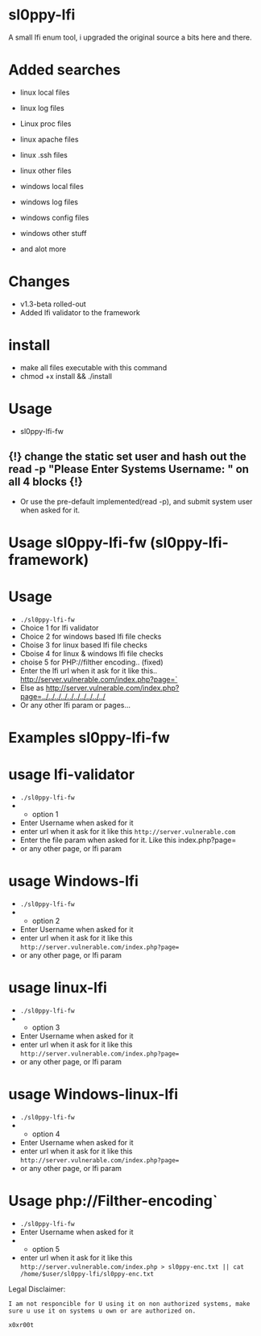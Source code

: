 # sl0ppy-lfi
A small lfi enum tool, i upgraded the original source a bits here and there.  

# Added searches
* linux local files 
* linux log files 
* Linux proc files
* linux apache files
* linux .ssh files
* linux other files 

* windows local files
* windows log files
* windows config files
* windows other stuff    
* and alot more 

# Changes 
* v1.3-beta rolled-out
* Added lfi validator to the framework


# install
* make all files executable with this command
* chmod +x install && ./install

# Usage   
* sl0ppy-lfi-fw 


## {!} change the static set user and hash out the read -p "Please Enter Systems Username: " on all 4 blocks {!}
* Or use the pre-default implemented(read -p), and submit system user when asked for it.


# Usage sl0ppy-lfi-fw (sl0ppy-lfi-framework)

# Usage 
* `./sl0ppy-lfi-fw` 
* Choice 1 for lfi validator
* Choice 2 for windows based lfi file checks
* Choise 3 for linux based lfi file checks
* Cboise 4 for linux & windows lfi file checks
* choise 5 for PHP://filther encoding.. (fixed)
* Enter the lfi url when it ask for it like this.. http://server.vulnerable.com/index.php?page=` 
* Else as http://server.vulnerable.com/index.php?page=../../../../../../../../../../
* Or any other lfi param or pages... 

# Examples sl0ppy-lfi-fw

# usage lfi-validator 
* `./sl0ppy-lfi-fw`
* * option 1
* Enter Username when asked for it
* enter url when it ask for it like this `http://server.vulnerable.com`
* Enter the file param when asked for it. Like this  index.php?page=
* or any other page, or lfi param

# usage Windows-lfi 
* `./sl0ppy-lfi-fw`
* * option 2
* Enter Username when asked for it
* enter url when it ask for it like this `http://server.vulnerable.com/index.php?page=`
* or any other page, or lfi param

# usage linux-lfi 
* `./sl0ppy-lfi-fw`
* * option 3
* Enter Username when asked for it
* enter url when it ask for it like this `http://server.vulnerable.com/index.php?page=`
* or any other page, or lfi param

# usage Windows-linux-lfi 
* `./sl0ppy-lfi-fw`
* * option 4
* Enter Username when asked for it
* enter url when it ask for it like this `http://server.vulnerable.com/index.php?page=`
* or any other page, or lfi param

# Usage php://Filther-encoding` 
* `./sl0ppy-lfi-fw`
* Enter Username when asked for it
* * option 5 
* enter url when it ask for it like this `http://server.vulnerable.com/index.php > sl0ppy-enc.txt || cat /home/$user/sl0ppy-lfi/sl0ppy-enc.txt` 



Legal Disclaimer:

    I am not responcible for U using it on non authorized systems, make sure u use it on systems u own or are authorized on.

    x0xr00t

